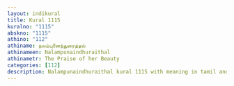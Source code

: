 ```yaml
---
layout: indikural
title: Kural 1115
kuralno: "1115"
abskno: "1115"
athino: "112"
athiname: நலம்புனைந்துரைத்தல்
athinameen: Nalampunaindhuraithal
athinametr: The Praise of her Beauty
categories: [112]
description: Nalampunaindhuraithal kural 1115 with meaning in tamil and english 
---
```


